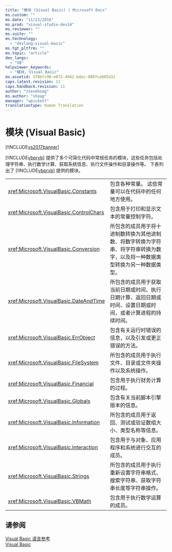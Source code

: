 ```yaml
---
title: "模块 (Visual Basic) | Microsoft Docs"
ms.custom: ""
ms.date: "11/23/2016"
ms.prod: "visual-studio-dev14"
ms.reviewer: ""
ms.suite: ""
ms.technology: 
  - "devlang-visual-basic"
ms.tgt_pltfrm: ""
ms.topic: "article"
dev_langs: 
  - "VB"
helpviewer_keywords: 
  - "模块, Visual Basic"
ms.assetid: 370bfc90-e8f2-4942-bdec-9897ce605d31
caps.latest.revision: 11
caps.handback.revision: 11
author: "stevehoag"
ms.author: "shoag"
manager: "wpickett"
translationtype: Human Translation
---
```

# 模块 (Visual Basic)
[!INCLUDE[vs2017banner](../../csharp/includes/vs2017banner.md)]

[!INCLUDE[vbprvb](../../csharp/programming-guide/concepts/linq/includes/vbprvb_md.md)] 提供了多个可简化代码中常规任务的模块，这些任务包括处理字符串、执行数学计算、获取系统信息、执行文件操作和目录操作等。  下表列出了 [!INCLUDE[vbprvb](../../csharp/programming-guide/concepts/linq/includes/vbprvb_md.md)] 提供的模块。  
  
|||  
|-|-|  
|<xref:Microsoft.VisualBasic.Constants>|包含各种常量。  这些常量可以在代码中的任何地方使用。|  
|<xref:Microsoft.VisualBasic.ControlChars>|包含用于打印和显示文本的常量控制字符。|  
|<xref:Microsoft.VisualBasic.Conversion>|所包含的成员用于将十进制数转换为其他进制数、将数字转换为字符串、将字符串转换为数字，以及将一种数据类型转换为另一种数据类型。|  
|<xref:Microsoft.VisualBasic.DateAndTime>|所包含的成员用于获取当前日期或时间、执行日期计算、返回日期或时间、设置日期或时间，或者计算进程的持续时间。|  
|<xref:Microsoft.VisualBasic.ErrObject>|包含有关运行时错误的信息，以及引发或更正错误的方法。|  
|<xref:Microsoft.VisualBasic.FileSystem>|所包含的成员用于执行文件、目录或文件夹操作以及系统操作。|  
|<xref:Microsoft.VisualBasic.Financial>|包含用于执行财务计算的过程。|  
|<xref:Microsoft.VisualBasic.Globals>|包含有关当前脚本引擎版本的信息。|  
|<xref:Microsoft.VisualBasic.Information>|所包含的成员用于返回、测试或验证数组大小、类型名称等信息。|  
|<xref:Microsoft.VisualBasic.Interaction>|包含用于与对象、应用程序和系统进行交互的成员。|  
|<xref:Microsoft.VisualBasic.Strings>|所包含的成员用于执行重新设置字符串格式、搜索字符串、获取字符串长度等字符串操作。|  
|<xref:Microsoft.VisualBasic.VBMath>|包含用于执行数学运算的成员。|  
  
## 请参阅  
 [Visual Basic 语言参考](../../visual-basic/language-reference/index.md)   
 [Visual Basic](../../visual-basic/index.md)